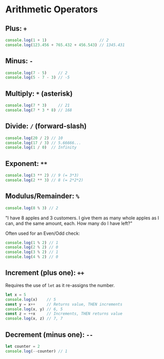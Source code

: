 # Arithmetic Operators

## Plus: `+`

```javascript
console.log(1 + 1)                       // 2
console.log(123.456 + 765.432 + 456.543) // 1345.431
```

## Minus: `-`

```javascript
console.log(7 - 5)     // 2
console.log(5 - 7 - 3) // -5
```

## Multiply: `*` (asterisk)

```javascript
console.log(7 * 3)     // 21
console.log(7 * 3 * 8) // 168
```

## Divide: `/` (forward-slash)

```javascript
console.log(20 / 2) // 10
console.log(17 / 3) // 5.66666...
console.log(1 / 0)  // Infinity
```

## Exponent: `**`

```javascript
console.log(3 ** 2) // 9 (= 3*3)
console.log(2 ** 3) // 8 (= 2*2*2)
```

## Modulus/Remainder: `%`

```javascript
console.log(8 % 3) // 2
```

"I have 8 apples and 3 customers.
I give them as many whole apples as I can, and the same amount, each.
How many do I have left?"

Often used for an Even/Odd check:

```javascript
console.log(1 % 2) // 1
console.log(2 % 2) // 0
console.log(3 % 2) // 1
console.log(4 % 2) // 0
```

## Increment (plus one): `++`

Requires the use of `let` as it re-assigns the number.

```javascript
let x = 5
console.log(x)    // 5
const y = x++     // Returns value, THEN increments
console.log(x, y) // 6, 5
const z = ++x     // Increments, THEN returns value
console.log(x, z) // 7, 7
```

## Decrement (minus one): `--`

```javascript
let counter = 2
console.log(--counter) // 1
```
